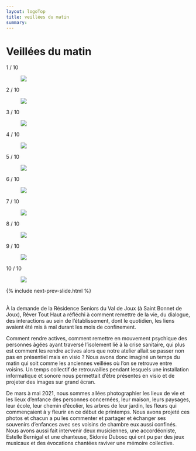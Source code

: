 ```yaml
---
layout: logoTop
title: veillées du matin
summary: 
---
```

<h1>Veillées du matin</h1>

<!-- Slideshow container -->
<div class="slideshow-container">

  <!-- Full-width images with number and caption text -->
  <div class="mySlides">
    <div class="numbertext">1 / 10</div>
    <figure>
      <img src="https://res.cloudinary.com/dnxcesebo/image/upload/f_auto,q_auto,w_800/v1629894158/simone_bssywm.png">
      <figcaption class="figCap"></figcaption>
    </figure>
  </div>

  <div class="mySlides">
    <div class="numbertext">2 / 10</div>
    <figure>
      <img src="https://res.cloudinary.com/dnxcesebo/image/upload/f_auto,q_auto,w_800/v1629894134/alfred_saifbh.png">
      <figcaption class="figCap"></figcaption>
    </figure>
  </div>

  <div class="mySlides">
    <div class="numbertext">3 / 10</div>
    <figure>
      <img src="https://res.cloudinary.com/dnxcesebo/image/upload/f_auto,q_auto,w_800/v1629894142/monique_uacmvr.png">
      <figcaption class="figCap"></figcaption>
    </figure>
  </div>

  <div class="mySlides">
    <div class="numbertext">4 / 10</div>
    <figure>
      <img src="https://res.cloudinary.com/dnxcesebo/image/upload/f_auto,q_auto,w_800/v1629894089/lucie-puits_orotfu.png">
      <figcaption class="figCap"></figcaption>
    </figure>
  </div>

  <div class="mySlides">
    <div class="numbertext">5 / 10</div>
    <figure>
      <img src="https://res.cloudinary.com/dnxcesebo/image/upload/f_auto,q_auto,w_800/v1629894120/lucie-village_jcs7bx.png">
      <figcaption class="figCap"></figcaption>
    </figure>
  </div>

  <div class="mySlides">
    <div class="numbertext">6 / 10</div>
    <figure>
      <img src="https://res.cloudinary.com/dnxcesebo/image/upload/f_auto,q_auto,w_800/v1629894159/suzanne_rcezcx.png">
      <figcaption class="figCap"></figcaption>
    </figure>
  </div>

  <div class="mySlides">
    <div class="numbertext">7 / 10</div>
    <figure>
      <img src="https://res.cloudinary.com/dnxcesebo/image/upload/f_auto,q_auto,w_800/v1629894166/suzanne_grand-parents_do3mx9.png">
      <figcaption class="figCap"></figcaption>
    </figure>
  </div>

  <div class="mySlides">
    <div class="numbertext">8 / 10</div>
    <figure>
      <img src="https://res.cloudinary.com/dnxcesebo/image/upload/f_auto,q_auto,w_800/v1629894080/albert_dj1ybo.png">
      <figcaption class="figCap"></figcaption>
    </figure>
  </div>
    <div class="mySlides">
    <div class="numbertext">9 / 10</div>
    <figure>
      <img src="https://res.cloudinary.com/dnxcesebo/image/upload/f_auto,q_auto,w_800/v1629894108/anna_qlnwit.png">
      <figcaption class="figCap"></figcaption>
    </figure>
  </div>
    <div class="mySlides">
    <div class="numbertext">10 / 10</div>
    <figure>
      <img src="https://res.cloudinary.com/dnxcesebo/image/upload/f_auto,q_auto,w_800/v1629894107/jeanne_qrcgok.png">
      <figcaption class="figCap"></figcaption>
    </figure>
  </div>
 {% include next-prev-slide.html %}

</div>
<br>
<script type="text/javascript" src="/js/slideshow.js"></script>

<p class="intro-text">À la demande de la Résidence Seniors du Val de Joux (à Saint Bonnet de Joux), Rêver Tout Haut a réfléchi à comment remettre de la vie, du dialogue, des interactions au sein de l’établissement, dont le quotidien, les liens avaient été mis à mal durant les mois de confinement.</p>
<p class="intro-text">Comment rendre actives, comment remettre en mouvement psychique des personnes âgées ayant traversé l’isolement lié à la crise sanitaire, qui plus est comment les rendre actives alors que notre atelier allait se passer non pas en présentiel mais en visio ? Nous avons donc imaginé un temps du matin qui soit comme les anciennes veillées où l’on se retrouve entre voisins. Un temps collectif de retrouvailles pendant lesquels une installation informatique et sonore nous permettait d’être présentes en visio et de projeter des images sur grand écran.</p> 
<p class="intro-text">De mars à mai 2021, nous sommes allées photographier les lieux de vie et les lieux d’enfance des personnes concernées, leur maison, leurs paysages, leur école, leur chemin d’écolier, les arbres de leur jardin, les fleurs qui commençaient à y fleurir en ce début de printemps. Nous avons projeté ces photos et chacun a pu les commenter et partager et échanger ses souvenirs d’enfances avec ses voisins de chambre eux aussi confinés. Nous avons aussi fait intervenir deux musiciennes, une accordéoniste, Estelle Bernigal et une chanteuse, Sidonie Dubosc qui ont pu par des jeux musicaux et des évocations chantées raviver une mémoire collective.</p>